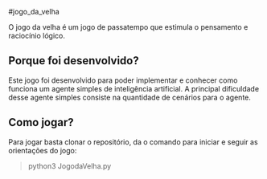 #jogo_da_velha

O jogo da velha é um jogo de passatempo que estimula o pensamento e raciocínio lógico.

## Porque foi desenvolvido?

Este jogo foi desenvolvido para poder implementar e conhecer como funciona um agente simples de inteligência artificial. A principal dificuldade desse agente simples consiste na quantidade de cenários para o agente.

## Como jogar?

Para jogar basta clonar o repositório, da o comando para iniciar e seguir as orientações do jogo:

> python3 JogodaVelha.py 
